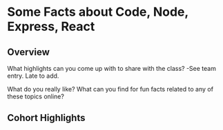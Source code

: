 # Some Facts about Code, Node, Express, React

## Overview

What highlights can you come up with to share with the class?
-See team entry. Late to add.

What do you really like? What can you find for fun facts related to any of these topics online?

## Cohort Highlights
